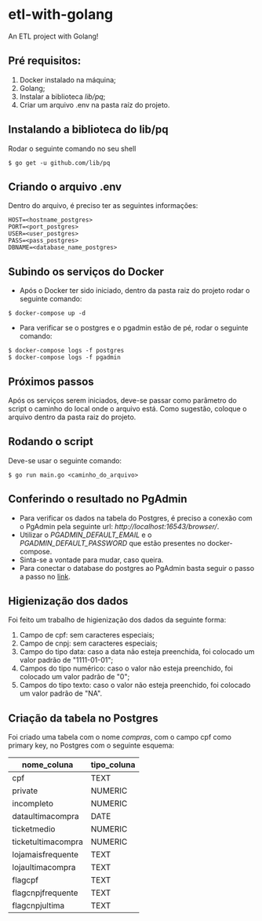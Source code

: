 # etl-with-golang
An ETL project with Golang!

## Pré requisitos:
1) Docker instalado na máquina;
2) Golang;
3) Instalar a biblioteca *lib/pq*;
4) Criar um arquivo .env na pasta raíz do projeto.

## Instalando a biblioteca do lib/pq
Rodar o seguinte comando no seu shell
```
$ go get -u github.com/lib/pq
```

## Criando o arquivo .env
Dentro do arquivo, é preciso ter as seguintes informações:
```
HOST=<hostname_postgres>
PORT=<port_postgres>
USER=<user_postgres>
PASS=<pass_postgres>
DBNAME=<database_name_postgres>
```

## Subindo os serviços do Docker
- Após o Docker ter sido iniciado, dentro da pasta raiz do projeto rodar o seguinte comando:
```
$ docker-compose up -d
```
- Para verificar se o postgres e o pgadmin estão de pé, rodar o seguinte comando:
```
$ docker-compose logs -f postgres
$ docker-compose logs -f pgadmin
```

## Próximos passos
Após os serviços serem iniciados, deve-se passar como parâmetro do script o caminho do local onde o arquivo está. Como sugestão, coloque o arquivo dentro da pasta raiz do projeto.

## Rodando o script
Deve-se usar o seguinte comando:
```
$ go run main.go <caminho_do_arquivo>
```

## Conferindo o resultado no PgAdmin
* Para verificar os dados na tabela do Postgres, é preciso a conexão com o PgAdmin pela seguinte url: *http://localhost:16543/browser/*.
* Utilizar o *PGADMIN_DEFAULT_EMAIL* e o *PGADMIN_DEFAULT_PASSWORD* que estão presentes no docker-compose.
* Sinta-se a vontade para mudar, caso queira.
* Para conectar o database do postgres ao PgAdmin basta seguir o passo a passo no [link](https://renatogroffe.medium.com/postgresql-docker-executando-uma-inst%C3%A2ncia-e-o-pgadmin-4-a-partir-de-containers-ad783e85b1a4).

## Higienização dos dados
Foi feito um trabalho de higienização dos dados da seguinte forma:
1) Campo de cpf: sem caracteres especiais;
2) Campo de cnpj: sem caracteres especiais;
3) Campo do tipo data: caso a data não esteja preenchida, foi colocado um valor padrão de "1111-01-01";
4) Campos do tipo numérico: caso o valor não esteja preenchido, foi colocado um valor padrão de "0";
5) Campos do tipo texto: caso o valor não esteja preenchido, foi colocado um valor padrão de "NA".

## Criação da tabela no Postgres
Foi criado uma tabela com o nome *compras*, com o campo cpf como primary key, no Postgres com o seguinte esquema:

| nome_coluna | tipo_coluna |
| ----------- | ----------- |
| cpf | TEXT |
| private | NUMERIC |
| incompleto | NUMERIC |
| dataultimacompra | DATE |
| ticketmedio | NUMERIC |
| ticketultimacompra | NUMERIC |
| lojamaisfrequente | TEXT |
| lojaultimacompra | TEXT |
| flagcpf | TEXT |
| flagcnpjfrequente | TEXT |
| flagcnpjultima | TEXT |